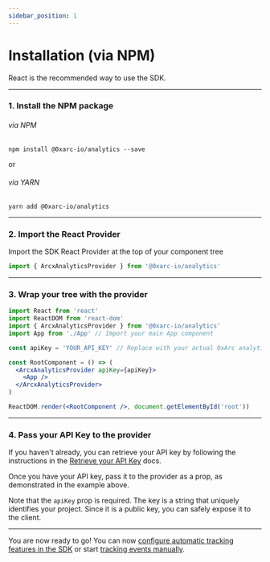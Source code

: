 ```yaml
---
sidebar_position: 1
---
```


# Installation (via NPM)

React is the recommended way to use the SDK.

---

### 1. Install the NPM package

###### via NPM

```
npm install @0xarc-io/analytics --save
```

or

###### via YARN

```
yarn add @0xarc-io/analytics
```

---

### 2. Import the React Provider

Import the SDK React Provider at the top of your component tree

```jsx
import { ArcxAnalyticsProvider } from '@0xarc-io/analytics'
```

---

### 3. Wrap your tree with the provider

```jsx
import React from 'react'
import ReactDOM from 'react-dom'
import { ArcxAnalyticsProvider } from '@0xarc-io/analytics'
import App from './App' // Import your main App component

const apiKey = 'YOUR_API_KEY' // Replace with your actual 0xArc analytics API key

const RootComponent = () => (
  <ArcxAnalyticsProvider apiKey={apiKey}>
    <App />
  </ArcxAnalyticsProvider>
)

ReactDOM.render(<RootComponent />, document.getElementById('root'))
```

---

### 4. Pass your API Key to the provider

If you haven't already, you can retrieve your API key by following the instructions in the [Retrieve your API Key](/docs/retrieve-api-key) docs.

Once you have your API key, pass it to the provider as a prop, as demonstrated in the example above.

Note that the `apiKey` prop is required. The key is a string that uniquely identifies your project. Since it is a public key, you can safely expose it to the client.

---

You are now ready to go! You can now [configure automatic tracking features in the SDK](/docs/sdk-configuration) or start [tracking events manually](/docs/category/sdk-usage).
